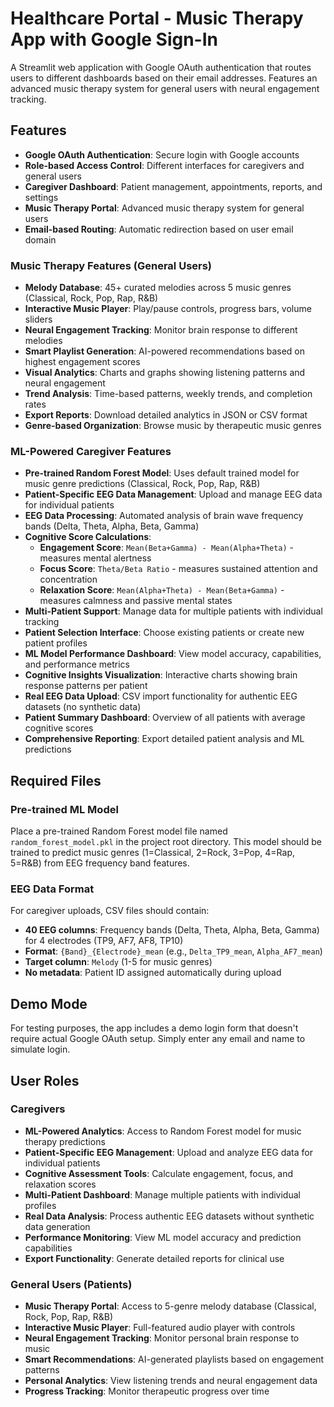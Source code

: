 # Healthcare Portal - Music Therapy App with Google Sign-In

A Streamlit web application with Google OAuth authentication that routes users to different dashboards based on their email addresses. Features an advanced music therapy system for general users with neural engagement tracking.

## Features

- **Google OAuth Authentication**: Secure login with Google accounts
- **Role-based Access Control**: Different interfaces for caregivers and general users
- **Caregiver Dashboard**: Patient management, appointments, reports, and settings
- **Music Therapy Portal**: Advanced music therapy system for general users
- **Email-based Routing**: Automatic redirection based on user email domain

### Music Therapy Features (General Users)
- **Melody Database**: 45+ curated melodies across 5 music genres (Classical, Rock, Pop, Rap, R&B)
- **Interactive Music Player**: Play/pause controls, progress bars, volume sliders
- **Neural Engagement Tracking**: Monitor brain response to different melodies
- **Smart Playlist Generation**: AI-powered recommendations based on highest engagement scores
- **Visual Analytics**: Charts and graphs showing listening patterns and neural engagement
- **Trend Analysis**: Time-based patterns, weekly trends, and completion rates
- **Export Reports**: Download detailed analytics in JSON or CSV format
- **Genre-based Organization**: Browse music by therapeutic music genres

### ML-Powered Caregiver Features
- **Pre-trained Random Forest Model**: Uses default trained model for music genre predictions (Classical, Rock, Pop, Rap, R&B)
- **Patient-Specific EEG Data Management**: Upload and manage EEG data for individual patients
- **EEG Data Processing**: Automated analysis of brain wave frequency bands (Delta, Theta, Alpha, Beta, Gamma)
- **Cognitive Score Calculations**:
  - **Engagement Score**: `Mean(Beta+Gamma) - Mean(Alpha+Theta)` - measures mental alertness
  - **Focus Score**: `Theta/Beta Ratio` - measures sustained attention and concentration
  - **Relaxation Score**: `Mean(Alpha+Theta) - Mean(Beta+Gamma)` - measures calmness and passive mental states
- **Multi-Patient Support**: Manage data for multiple patients with individual tracking
- **Patient Selection Interface**: Choose existing patients or create new patient profiles
- **ML Model Performance Dashboard**: View model accuracy, capabilities, and performance metrics
- **Cognitive Insights Visualization**: Interactive charts showing brain response patterns per patient
- **Real EEG Data Upload**: CSV import functionality for authentic EEG datasets (no synthetic data)
- **Patient Summary Dashboard**: Overview of all patients with average cognitive scores
- **Comprehensive Reporting**: Export detailed patient analysis and ML predictions

## Required Files

### Pre-trained ML Model
Place a pre-trained Random Forest model file named `random_forest_model.pkl` in the project root directory. This model should be trained to predict music genres (1=Classical, 2=Rock, 3=Pop, 4=Rap, 5=R&B) from EEG frequency band features.

### EEG Data Format
For caregiver uploads, CSV files should contain:
- **40 EEG columns**: Frequency bands (Delta, Theta, Alpha, Beta, Gamma) for 4 electrodes (TP9, AF7, AF8, TP10)
- **Format**: `{Band}_{Electrode}_mean` (e.g., `Delta_TP9_mean`, `Alpha_AF7_mean`)
- **Target column**: `Melody` (1-5 for music genres)
- **No metadata**: Patient ID assigned automatically during upload

## Demo Mode

For testing purposes, the app includes a demo login form that doesn't require actual Google OAuth setup. Simply enter any email and name to simulate login.

## User Roles

### Caregivers
- **ML-Powered Analytics**: Access to Random Forest model for music therapy predictions
- **Patient-Specific EEG Management**: Upload and analyze EEG data for individual patients
- **Cognitive Assessment Tools**: Calculate engagement, focus, and relaxation scores
- **Multi-Patient Dashboard**: Manage multiple patients with individual profiles
- **Real Data Analysis**: Process authentic EEG datasets without synthetic data generation
- **Performance Monitoring**: View ML model accuracy and prediction capabilities
- **Export Functionality**: Generate detailed reports for clinical use

### General Users (Patients)
- **Music Therapy Portal**: Access to 5-genre melody database (Classical, Rock, Pop, Rap, R&B)
- **Interactive Music Player**: Full-featured audio player with controls
- **Neural Engagement Tracking**: Monitor personal brain response to music
- **Smart Recommendations**: AI-generated playlists based on engagement patterns
- **Personal Analytics**: View listening trends and neural engagement data
- **Progress Tracking**: Monitor therapeutic progress over time
